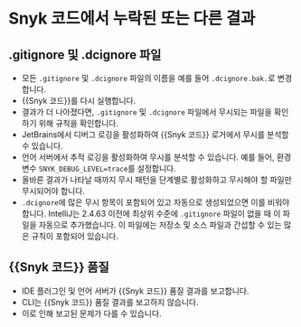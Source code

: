 # Snyk 코드에서 누락된 또는 다른 결과

## .gitignore 및 .dcignore 파일 <a href="#gitignore-and-.dcignore-files" id="gitignore-and-.dcignore-files"></a>

* 모든 `.gitignore` 및 `.dcignore` 파일의 이름을 예를 들어 `.dcignore.bak.`로 변경합니다.
* {{Snyk 코드}}를 다시 실행합니다.
* 결과가 더 나아졌다면, `.gitignore` 및 `.dcignore` 파일에서 무시되는 파일을 확인하기 위해 규칙을 확인합니다.
* JetBrains에서 디버그 로깅을 활성화하여 {{Snyk 코드}} 로거에서 무시를 분석할 수 있습니다.
* 언어 서버에서 추적 로깅을 활성화하여 무시를 분석할 수 있습니다. 예를 들어, 환경 변수 `SNYK_DEBUG_LEVEL=trace`를 설정합니다.
* 올바른 결과가 나타날 때까지 무시 패턴을 단계별로 활성화하고 무시해야 할 파일만 무시되어야 합니다.
* `.dcignore`에 많은 무시 항목이 포함되어 있고 자동으로 생성되었으면 이를 비워야 합니다. IntelliJ는 2.4.63 이전에 최상위 수준에 `.gitignore` 파일이 없을 때 이 파일을 자동으로 추가했습니다. 이 파일에는 저장소 및 소스 파일과 간섭할 수 있는 많은 규칙이 포함되어 있습니다.

## {{Snyk 코드}} 품질 <a href="#snyk-code-quality" id="snyk-code-quality"></a>

* IDE 플러그인 및 언어 서버가 {{Snyk 코드}} 품질 결과를 보고합니다.
* CLI는 {{Snyk 코드}} 품질 결과를 보고하지 않습니다.
* 이로 인해 보고된 문제가 다를 수 있습니다.